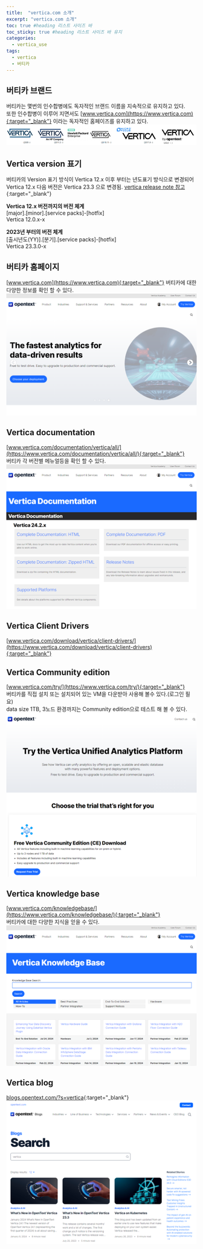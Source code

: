 ```yaml
---
title:  "vertica.com 소개"
excerpt: "vertica.com 소개"
toc: true #heading 리스트 사이즈 바
toc_sticky: true #heading 리스트 사이즈 바 유지
categories:
  - vertica_use
tags:
  - vertica
  - 버티카
---
```


## 버티카 브랜드
버티카는 몇번의 인수합병에도 독자적인 브랜드 이름을 지속적으로 유지하고 있다.  
또한 인수합병이 이루어 지면서도 [www.vertica.com](https://www.vertica.com){:target="_blank"}  이라는 독자적인 홈페이즈를 유지하고 있다.  
![vertica 로고](../img/vertica_use_1000_01.png)  

## Vertica version 표기
버티카의 Version 표기 방식이 Vertica 12.x 이후 부터는 년도표기 방식으로 변경되어  
Vertica 12.x 다음 버전은 Vertica 23.3 으로 변경됨.
[vertica release note 참고](https://docs.vertica.com/release-notes/){:target="_blank"}


**Vertica 12.x 버전까지의 버전 체계**  
[major].[minor].[service packs]-[hotfix]  
Vertica 12.0.x-x  

**2023년 부터의 버전 체계**  
[출시년도(YY)].[분기].[service packs]-[hotfix]  
Vertica 23.3.0-x  




## 버티카 홈페이지
[www.vertica.com](https://www.vertica.com){:target="_blank"} 버티카에 대한 다양한 정보를 확인 할 수 있다.  
![vertica 홈페이지](../img/vertica_use_1000_02.png)  


## Vertica documentation
[www.vertica.com/documentation/vertica/all/](https://www.vertica.com/documentation/vertica/all/){:target="_blank"}  
버티카 각 버전별 메뉴얼등을 확인 할 수 있다.  
![vertica 홈페이지](../img/vertica_use_1000_04.png)  


## Vertica Client Drivers
[www.vertica.com/download/vertica/client-drivers/](https://www.vertica.com/download/vertica/client-drivers){:target="_blank"}


## Vertica Community edition  
[www.vertica.com/try/](https://www.vertica.com/try/){:target="_blank"}  
버티카를 직접 설치 또는 설치되어 있는 VM을 다운받아 사용해 볼수 있다.(로그인 필요)  
data size 1TB, 3노드 환경까지는 Community edition으로 테스트 해 볼 수 있다.  
![vertica 홈페이지](../img/vertica_use_1000_03.png)  


## Vertica knowledge base
[www.vertica.com/knowledgebase/](https://www.vertica.com/knowledgebase/){:target="_blank"}  
버티카에 대한 다양한 지식을 얻을 수 있다.  
![vertica 홈페이지](../img/vertica_use_1000_05.png)  


## Vertica blog
[blogs.opentext.com/?s=vertica](https://blogs.opentext.com/?s=vertica){:target="_blank"}  
![vertica 홈페이지](../img/vertica_use_1000_06.png)  



